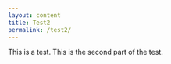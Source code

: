 ```yaml
---
layout: content
title: Test2
permalink: /test2/
---
```

This is a test. This is the second part of the test.